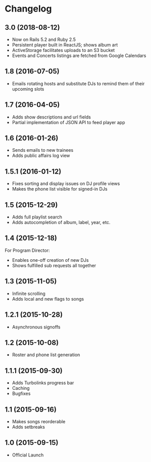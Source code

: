 # Changelog

## 3.0 (2018-08-12)
+ Now on Rails 5.2 and Ruby 2.5
+ Persistent player built in ReactJS; shows album art
+ ActiveStorage facilitates uploads to an S3 bucket
+ Events and Concerts listings are fetched from Google Calendars

## 1.8 (2016-07-05)
+ Emails rotating hosts and substitute DJs to remind them of their upcoming
  slots

## 1.7 (2016-04-05)
+ Adds show descriptions and url fields
+ Partial implementation of JSON API to feed player app

## 1.6 (2016-01-26)
+ Sends emails to new trainees
+ Adds public affairs log view

## 1.5.1 (2016-01-12)
+ Fixes sorting and display issues on DJ profile views
+ Makes the phone list visible for signed-in DJs

## 1.5 (2015-12-29)
+ Adds full playlist search
+ Adds autocompletion of album, label, year, etc.

## 1.4 (2015-12-18)
For Program Director:
+ Enables one-off creation of new DJs
+ Shows fulfilled sub requests all together

## 1.3 (2015-11-05)
+ Infinite scrolling
+ Adds local and new flags to songs

## 1.2.1 (2015-10-28)
+ Asynchronous signoffs

## 1.2 (2015-10-08)
+ Roster and phone list generation

## 1.1.1 (2015-09-30)
+ Adds Turbolinks progress bar
+ Caching
+ Bugfixes

## 1.1 (2015-09-16)
+ Makes songs reorderable
+ Adds setbreaks

## 1.0 (2015-09-15)
+ Official Launch
